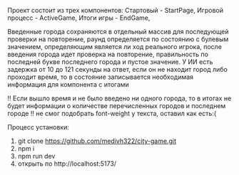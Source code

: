 Проект состоит из трех компонентов:
Стартовый - StartPage,
Игровой процесс - ActiveGame,
Итоги игры - EndGame,

Введенные города сохраняются в отдельный массив для последующей проверки на повторение, раунд определяется по состоянию с булевым значением, определяющим является ли ход реального игрока, после введения города идет проверка на повторение, правильность по последней букве последнего города и пустое значение.
У ИИ есть задержка от 10 до 121 секунды на ответ, если он не находит город либо проходит время, то в состояние записывается необходимая информация для компонента с итогами

!! Если вышло время и не было введено ни одного города, то в итогах не будет информации о количестве перечисленных городов и последнем городе
!! не смог подобрать font-weight у текста, оставил как есть:(

Процесс установки:

1. git clone https://github.com/medivh322/city-game.git
2. npm i
3. npm run dev
4. открыть по http://localhost:5173/
